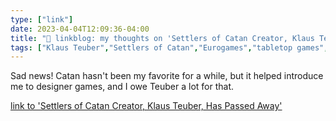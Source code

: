 ```yaml
---
type: ["link"]
date: 2023-04-04T12:09:36-04:00
title: "🔗 linkblog: my thoughts on 'Settlers of Catan Creator, Klaus Teuber, Has Passed Away'"
tags: ["Klaus Teuber","Settlers of Catan","Eurogames","tabletop games","board games"]
---
```

Sad news! Catan hasn't been my favorite for a while, but it helped introduce me to designer games, and I owe Teuber a lot for that.  
 

[link to 'Settlers of Catan Creator, Klaus Teuber, Has Passed Away'](https://gizmodo.com/settlers-of-catan-klaus-teuber-death-catan-studios-1850297952)
